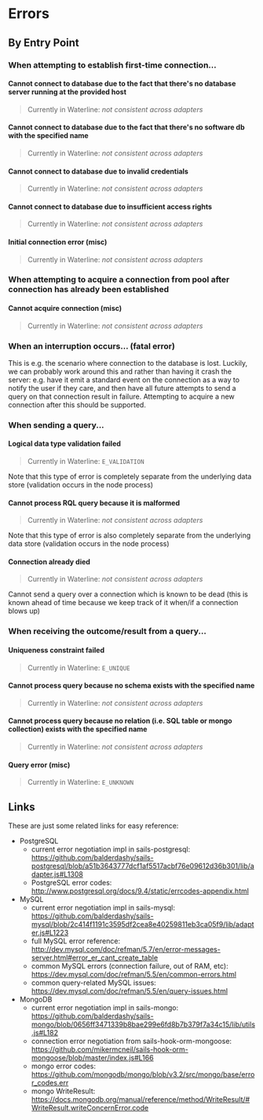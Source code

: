 # Errors

## By Entry Point


### When attempting to establish first-time connection...

#### Cannot connect to database due to the fact that there's no database server running at the provided host
> Currently in Waterline: _not consistent across adapters_

#### Cannot connect to database due to the fact that there's no software db with the specified name
> Currently in Waterline: _not consistent across adapters_

#### Cannot connect to database due to invalid credentials
> Currently in Waterline: _not consistent across adapters_

#### Cannot connect to database due to insufficient access rights
> Currently in Waterline: _not consistent across adapters_

#### Initial connection error (misc)
> Currently in Waterline: _not consistent across adapters_



### When attempting to acquire a connection from pool after connection has already been established

#### Cannot acquire connection (misc)
> Currently in Waterline: _not consistent across adapters_



### When an interruption occurs...   (fatal error)

This is e.g. the scenario where connection to the database is lost.  Luckily, we can probably work around this and rather than having it crash the server: e.g. have it emit a standard event on the connection as a way to notify the user if they care, and then have all future attempts to send a query on that connection result in failure.  Attempting to acquire a new connection after this should be supported.




### When sending a query...

#### Logical data type validation failed
> Currently in Waterline: `E_VALIDATION`

Note that this type of error is completely separate from the underlying data store (validation occurs in the node process)

#### Cannot process RQL query because it is malformed
> Currently in Waterline: _not consistent across adapters_

Note that this type of error is also completely separate from the underlying data store (validation occurs in the node process)


#### Connection already died
> Currently in Waterline: _not consistent across adapters_

Cannot send a query over a connection which is known to be dead (this is known ahead of time because we keep track of it when/if a connection blows up)




### When receiving the outcome/result from a query...

#### Uniqueness constraint failed
> Currently in Waterline: `E_UNIQUE`

#### Cannot process query because no schema exists with the specified name
> Currently in Waterline: _not consistent across adapters_

#### Cannot process query because no relation (i.e. SQL table or mongo collection) exists with the specified name
> Currently in Waterline: _not consistent across adapters_

#### Query error (misc)
> Currently in Waterline: `E_UNKNOWN`




## Links

These are just some related links for easy reference:

- PostgreSQL
  - current error negotiation impl in sails-postgresql: https://github.com/balderdashy/sails-postgresql/blob/a51b3643777dcf1af5517acbf76e09612d36b301/lib/adapter.js#L1308
  - PostgreSQL error codes: http://www.postgresql.org/docs/9.4/static/errcodes-appendix.html
- MySQL
  - current error negotiation impl in sails-mysql: https://github.com/balderdashy/sails-mysql/blob/2c414f1191c3595df2cea8e40259811eb3ca05f9/lib/adapter.js#L1223
  - full MySQL error reference: http://dev.mysql.com/doc/refman/5.7/en/error-messages-server.html#error_er_cant_create_table
  - common MySQL errors (connection failure, out of RAM, etc): https://dev.mysql.com/doc/refman/5.5/en/common-errors.html
  - common query-related MySQL issues: https://dev.mysql.com/doc/refman/5.5/en/query-issues.html
- MongoDB
  - current error negotiation impl in sails-mongo: https://github.com/balderdashy/sails-mongo/blob/0656ff3471339b8bae299e6fd8b7b379f7a34c15/lib/utils.js#L182
  - connection error negotiation from sails-hook-orm-mongoose: https://github.com/mikermcneil/sails-hook-orm-mongoose/blob/master/index.js#L166
  - mongo error codes: https://github.com/mongodb/mongo/blob/v3.2/src/mongo/base/error_codes.err
  - mongo WriteResult: https://docs.mongodb.org/manual/reference/method/WriteResult/#WriteResult.writeConcernError.code
